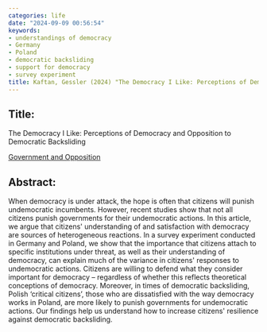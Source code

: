 ```yaml
---
categories: life
date: "2024-09-09 00:56:54"
keywords:
- understandings of democracy
- Germany
- Poland
- democratic backsliding
- support for democracy
- survey experiment
title: Kaftan, Gessler (2024) "The Democracy I Like: Perceptions of Democracy and Opposition to Democratic Backsliding""
---
```


## Title:
The Democracy I Like: Perceptions of Democracy and Opposition to Democratic Backsliding
  
[Government and Opposition](https://doi.org/10.1017/gov.2024.12)


## Abstract:

When democracy is under attack, the hope is often that citizens will punish undemocratic incumbents. However, recent studies show that not all citizens punish governments for their undemocratic actions. In this article, we argue that citizens' understanding of and satisfaction with democracy are sources of heterogeneous reactions. In a survey experiment conducted in Germany and Poland, we show that the importance that citizens attach to specific institutions under threat, as well as their understanding of democracy, can explain much of the variance in citizens' responses to undemocratic actions. Citizens are willing to defend what they consider important for democracy – regardless of whether this reflects theoretical conceptions of democracy. Moreover, in times of democratic backsliding, Polish ‘critical citizens’, those who are dissatisfied with the way democracy works in Poland, are more likely to punish governments for undemocratic actions. Our findings help us understand how to increase citizens' resilience against democratic backsliding.